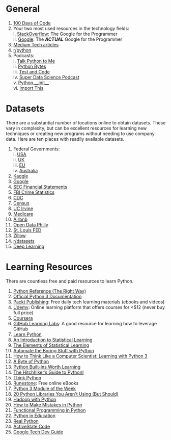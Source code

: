 # General
1. [100 Days of Code](https://www.100daysofcode.com/resources/)
2. Your two most used resources in the technology fields:  
  i. [StackOverflow](https://stackoverflow.com/): The Google for the Programmer  
  ii. [Google](https://www.google.com/): The _**ACTUAL**_ Google for the Programmer
3. [Medium Tech articles](https://www.medium.com/topic/programming)
4. [r/python](https://www.reddit.com/r/python)
5. Podcasts:  
  i. [Talk Python to Me](https://talkpython.fm/)  
  ii. [Python Bytes](https://pythonbytes.fm/)  
  iii. [Test and Code](https://testandcode.com/)  
  iv. [Super Data Science Podcast](https://www.superdatascience.com/podcast/)  
  v. [Python.\_\_init\_\_](https://www.pythonpodcast.com/)  
  vi. [Import This](https://www.kennethreitz.org/import-this/)

# Datasets
There are a substantial number of locations online to obtain datasets. These vary in complexity, but can be excellent resources for learning new techniques or creating new programs without needing to use company data. Here are ten places with readily available datasets.
1. Federal Governments:  
  i. [USA](https://catalog.data.gov/dataset)  
  ii. [UK](https://gbr.databasesets.com/)  
  iii. [EU](http://data.europa.eu/euodp/en/data/)  
  iv. [Australia](https://data.gov.au/)
2. [Kaggle](https://www.kaggle.com/datasets)
3. [Google](https://toolbox.google.com/datasetsearch)
4. [SEC Financial Statements](https://www.sec.gov/dera/data/financial-statement-data-sets.html)
5. [FBI Crime Statistics](https://ucr.fbi.gov/crime-in-the-u.s)
6. [CDC](https://www.cdc.gov/datastatistics/index.html)
7. [Census](https://www.census.gov/data.html)
8. [UC Irvine](http://archive.ics.uci.edu/ml/datasets.php)
9. [Medicare](https://data.medicare.gov/data/hospital-compare#)
10. [Airbnb](http://insideairbnb.com/get-the-data.html)
11. [Open Data Philly](https://www.opendataphilly.org)
12. [St. Louis FED](https://fred.stlouisfed.org)
13. [Zillow](https://www.zillow.com/research/data/)
14. [r/datasets](https://www.reddit.com/r/datasets/)
15. [Deep Learning](http://deeplearning.net/datasets/)

# Learning Resources
There are countless free and paid resources to learn Python. 
1. [Python Reference (The Right Way)](https://python-reference.readthedocs.io/en/latest/)
2. [Official Python 3 Documentation](https://docs.python.org/3/)
3. [Packt Publishing](https://www.packtpub.com/packt/offers/free-learning): Free daily tech learning materials (ebooks and videos)
4. [Udemy](https://www.udemy.com/): Online learning platform that offers courses for <$12 (never buy full price)
5. [Coursera](https://www.coursera.org/)
6. [GitHub Learning Labs](https://lab.github.com/courses): A good resource for learning how to leverage GitHub
7. [Learn Python](https://www.learnpython.org/)
8. [An Introduction to Statistical Learning](http://www-bcf.usc.edu/~gareth/ISL/ISLR%20Seventh%20Printing.pdf)
9. [The Elements of Statistical Learning](https://web.stanford.edu/~hastie/ElemStatLearn/printings/ESLII_print12.pdf)
10. [Automate the Boring Stuff with Python](https://automatetheboringstuff.com/)
11. [How to Think Like a Computer Scientist: Learning with Python 3](http://openbookproject.net/thinkcs/python/english3e/)
12. [A Byte of Python](https://python.swaroopch.com/)
13. [Python Built-ins Worth Learning](https://treyhunner.com/2019/05/python-builtins-worth-learning)
14. [The Hitchhiker’s Guide to Python!](https://docs.python-guide.org/)
15. [Think Python](http://greenteapress.com/thinkpython/thinkpython.pdf)
16. [Runestone](https://runestone.academy): Free online eBooks
17. [Python 3 Module of the Week](https://pymotw.com/3/)
18. [20 Python Libraries You Aren't Using (But Should)](https://www.oreilly.com/programming/free/files/20-python-libraries-you-arent-using-but-should.pdf)
19. [Hadoop with Python](https://www.oreilly.com/programming/free/files/hadoop-with-python.pdf)
20. [How to Make Mistakes in Python](https://www.oreilly.com/programming/free/files/how-to-make-mistakes-in-python.pdf)
21. [Functional Programming in Python](https://www.oreilly.com/programming/free/files/functional-programming-python.pdf)
22. [Python in Education](https://www.oreilly.com/programming/free/files/python-in-education.pdf)
23. [Real Python](https://realpython.com/)
24. [ActiveState Code](http://code.activestate.com/)
25. [Google Tech Dev Guide](https://techdevguide.withgoogle.com/)
